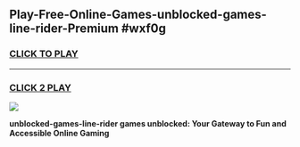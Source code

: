 
## Play-Free-Online-Games-unblocked-games-line-rider-Premium #wxf0g
<h3>
<a href="https://premium.freeplayer.one?title=unblocked-games-line-rider&ref=8M">CLICK TO PLAY</a></h3>
<hr>

<h3>
<a href="https://premium.freeplayer.one?title=unblocked-games-line-rider&ref=8M">CLICK 2 PLAY</a>
  
</h3>

<a href="https://premium.freeplayer.one?title=unblocked-games-line-rider&ref=8M"><img src="https://clearcache.store/games.png"></a>


**unblocked-games-line-rider games unblocked: Your Gateway to Fun and Accessible Online Gaming**
